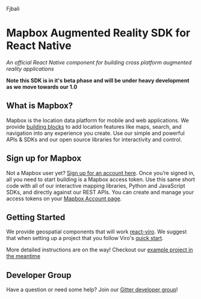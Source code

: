 Fjbali
# Mapbox Augmented Reality SDK for React Native

_An official React Native component for building cross platform augmented reality applications_

**Note this SDK is in it's beta phase and will be under heavy development as we move towards our 1.0**

## What is Mapbox?

Mapbox is the location data platform for mobile and web applications. We provide [building blocks](https://www.mapbox.com/products/) to add location features like maps, search, and navigation into any experience you create. Use our simple and powerful APIs & SDKs and our open source libraries for interactivity and control.

## Sign up for Mapbox

Not a Mapbox user yet? [Sign up for an account here](https://www.mapbox.com/signup/). Once you’re signed in, all you need to start building is a Mapbox access token. Use this same short code with all of our interactive mapping libraries, Python and JavaScript SDKs, and directly against our REST APIs. You can create and manage your access tokens on your [Mapbox Account page](https://www.mapbox.com/account/).


## Getting Started

We provide geospatial components that will work [react-viro](https://viromedia.com/viroreact/). We suggest that when
setting up a project that you follow Viro's [quick start](https://docs.viromedia.com/docs/viro-platform-overview).

More detailed instructions are on the way! Checkout our [example project in the meantime](/RNMapboxARDemo/README.md)

## Developer Group

Have a question or need some help? Join our [Gitter developer group](https://gitter.im/react-native-mapbox-gl/Lobby)!

